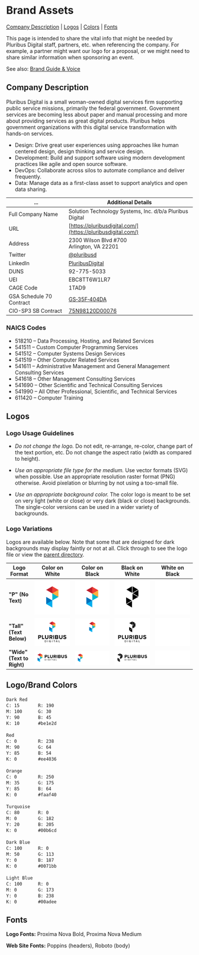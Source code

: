 # Brand Assets

[Company Description](#company-description) | [Logos](#logos) | [Colors](#logobrand-colors) | [Fonts](#fonts)

This page is intended to share the vital info that might be needed by Pluribus Digital staff, partners, etc. when referencing the company. For example, a partner might want our logo for a proposal, or we might need to share similar information when sponsoring an event.

See also: [Brand Guide & Voice](guide.md)

## Company Description

Pluribus Digital is a small woman-owned digital services firm supporting public service missions, primarily the federal government. Government services are becoming less about paper and manual processing and more about providing services as great digital products. Pluribus helps government organizations with this digital service transformation with hands-on services.

* Design: Drive great user experiences using approaches like human centered design, design thinking and service design.
* Development: Build and support software using modern development practices like agile and open source software.
* DevOps: Collaborate across silos to automate compliance and deliver frequently.
* Data: Manage data as a first-class asset to support analytics and open data sharing.

... | Additional Details
------- | -----
Full Company Name | Solution Technology Systems, Inc. d/b/a Pluribus Digital
URL | [https://pluribusdigital.com/](https://pluribusdigital.com/)
Address | 2300 Wilson Blvd #700 <br /> Arlington, VA 22201
Twitter | [@pluribusd](https://twitter.com/pluribusd)
LinkedIn | [PluribusDigital](https://www.linkedin.com/company/PluribusDigital/)
DUNS | 92-775-5033
UEI | EBC8TT6W1LR7
CAGE Code | 1TAD9
GSA Schedule 70 Contract | [GS‐35F‐404DA](https://pluribusdigital.com/content/work/contract_vehicles/gsa_70)
CIO-SP3 SB Contract | [75N98120D00076](https://pluribusdigital.com/content/work/contract_vehicles/cio_sp3)

### NAICS Codes

* 518210 – Data Processing, Hosting, and Related Services
* 541511 – Custom Computer Programming Services
* 541512 – Computer Systems Design Services
* 541519 – Other Computer Related Services
* 541611 – Administrative Management and General Management Consulting Services
* 541618 – Other Management Consulting Services
* 541690 – Other Scientific and Technical Consulting Services
* 541990 – All Other Professional, Scientific, and Technical Services
* 611420 – Computer Training

## Logos

### Logo Usage Guidelines

* _Do not change the logo._ Do not edit, re-arrange, re-color, change part of the text portion, etc. Do not change the aspect ratio (width as compared to height).

* _Use an appropriate file type for the medium._  Use vector formats (SVG) when possible. Use an appropriate resolution raster format (PNG) otherwise. Avoid pixelation or blurring by not using a too-small file.

* _Use an appropriate background color._ The color logo is meant to be set on very light (white or close) or very dark (black or close) backgrounds. The single-color versions can be used in a wider variety of backgrounds.

### Logo Variations

Logos are available below. Note that some that are designed for dark backgrounds may display faintly or not at all. Click through to see the logo file or view the [parent directory](https://github.com/PluribusDigital/playbook/tree/main/branding). 

| Logo Format | Color on White | Color on Black | Black on White | White on Black |
| --- | --- | --- | --- | --- |
| **"P" (No Text)** | ![Color P Logo](pluribus-logo-notext-color-on-white.svg) | ![Color P Logo](pluribus-logo-notext-color-on-white.svg) | ![1 color black-only P logo](pluribus-logo-notext-black-on-white.svg) | ![1 color white-only P logo](pluribus-logo-notext-white-on-black.svg) |
| **"Tall" (Text Below)** | ![Color Pluribus Digital vertical logo, black text](pluribus-logo-tall-color-on-white.svg) | ![Color Pluribus Digital vertical logo, white text](pluribus-logo-tall-color-on-black.svg) | ![1 color black-only Pluribus Digital vertical logo with text](pluribus-logo-tall-black-on-white.svg) | ![1 color white-only vertical logo with text](pluribus-logo-tall-white-on-black.svg) |
| **"Wide" (Text to Right)** | ![Color Pluribus Digital wide logo, black text](pluribus-logo-wide-color-on-white.svg) | ![Color Pluribus Digital wide logo, white text](pluribus-logo-wide-color-on-black.svg) | ![1 color black-only Pluribus Digital wide logo with text](pluribus-logo-wide-black-on-white.svg) | ![1 color white-only P logo](pluribus-logo-wide-white-on-black.svg) |


## Logo/Brand Colors

```
Dark Red
C: 15		R: 190
M: 100		G: 30
Y: 90		B: 45
K: 10		#be1e2d

Red
C: 0		R: 238
M: 90		G: 64
Y: 85		B: 54
K: 0		#ee4036

Orange
C: 0		R: 250
M: 35		G: 175
Y: 85		B: 64
K: 0		#faaf40

Turquoise
C: 80		R: 0
M: 0		G: 182
Y: 20		B: 205
K: 0		#00b6cd	

Dark Blue
C: 100		R: 0
M: 50		G: 113
Y: 0		B: 187
K: 0		#0071bb

Light Blue
C: 100		R: 0
M: 0		G: 173
Y: 0		B: 238
K: 0		#00adee
```

## Fonts

**Logo Fonts:** Proxima Nova Bold, Proxima Nova Medium

**Web Site Fonts:** Poppins (headers), Roboto (body)

